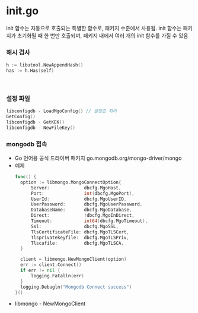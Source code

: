 
# init.go

init 함수는 자동으로 호출되는 특별한 함수로, 패키지 수준에서 사용됨. init 함수는 패키지가 초기화될 때 한 번만 호출되며, 패키지 내에서 여러 개의 init 함수를 가질 수 있음
<br/>

### 해시 검사
  ```go
  h := libutool.NewAppendHash() 
  has := h.Has(self)
  ```
<br/>

### 설정 파일
  ```go
  libconfigdb - LoadMgoConfig() // 설정값 처리
  GetConfig()
  libconfigdb - GetKEK()
  libconfigdb - NewFileKey()
  ```
  
### mongodb 접속
  + Go 언어용 공식 드라이버 패키지 go.mongodb.org/mongo-driver/mongo
  + 예제
    ```go title="init.go"
    func() {
      option := libmongo.MongoConnectOption{
          Server:             dbcfg.MgoHost,
          Port:               int(dbcfg.MgoPort),
          UserId:             dbcfg.MgoUserID,
          UserPassword:       dbcfg.MgoUserPassword,
          DatabaseName:       dbcfg.MgoDatabase,
          Direct:             !dbcfg.MgoInDirect,
          Timeout:            int64(dbcfg.MgoTimeout),
          Ssl:                dbcfg.MgoSSL,
          TlsCertificateFile: dbcfg.MgoTLSCert,
          Tlsprivatekeyfile:  dbcfg.MgoTLSPriv,
          Tlscafile:          dbcfg.MgoTLSCA,
      }

      client = libmongo.NewMongoClient(option)
      err := client.Connect()
      if err != nil {
          logging.Fatalln(err)
      }
      logging.Debugln("Mongodb Connect success")
    }()
    ```
  + libmongo - NewMongoClient